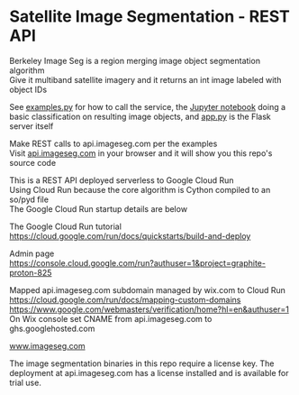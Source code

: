 # Satellite Image Segmentation - REST API

Berkeley Image Seg is a region merging image object segmentation algorithm  
Give it multiband satellite imagery and it returns an int image labeled with object IDs  

See [examples.py](examples.py) for how to call the service, the [Jupyter notebook](examples.ipynb) doing a basic classification on resulting image objects, and [app.py](app.py) is the Flask server itself

Make REST calls to api.imageseg.com per the examples  
Visit [api.imageseg.com](https://api.imageseg.com) in your browser and it will show you this repo's source code  

This is a REST API deployed serverless to Google Cloud Run  
Using Cloud Run because the core algorithm is Cython compiled to an so/pyd file  
The Google Cloud Run startup details are below

The Google Cloud Run tutorial  
https://cloud.google.com/run/docs/quickstarts/build-and-deploy

Admin page  
https://console.cloud.google.com/run?authuser=1&project=graphite-proton-825

Mapped api.imageseg.com subdomain managed by wix.com to Cloud Run  
https://cloud.google.com/run/docs/mapping-custom-domains  
https://www.google.com/webmasters/verification/home?hl=en&authuser=1  
On Wix console set CNAME from api.imageseg.com to ghs.googlehosted.com  

www.imageseg.com  

The image segmentation binaries in this repo require a license key. The deployment at api.imageseg.com has a license installed and is available for trial use.
